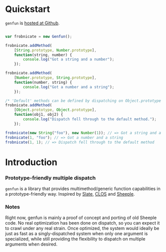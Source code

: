 # Quickstart

`genfun` is
[hosted at Github](http://github.com/sykopomp/genfun-js).

```javascript

var frobnicate = new Genfun();

frobnicate.addMethod(
    [String.prototype, Number.prototype],
    function(string, number) {
        console.log("Got a string and a number");
    });

frobnicate.addMethod(
    [Number.prototype, String.prototype],
    function(number, string) {
        console.log("Got a number and a string");
    });

/* 'Default' methods can be defined by dispatching on Object.prototype */
frobnicate.addMethod(
    [Object.prototype, Object.prototype],
    function(obj1, obj2) {
        console.log("Dispatch fell through to the default method.");
    });

frobnicate(new String("foo"), new Number(1)); // => Got a string and a number
frobnicate(1, "foo"); // => Got a number and a string
frobnicate(1, 1); // => Dispatch fell through to the default method

```

# Introduction

### Prototype-friendly multiple dispatch

`genfun` is a library that provides multimethod/generic function
capabilities in a prototype-friendly way. Inspired by
[Slate](http://slatelanguage.org/),
[CLOS](http://en.wikipedia.org/wiki/CLOS) and
[Sheeple](http://github.com/sykopomp/sheeple).

### Notes

Right now, genfun is mainly a proof of concept and porting of old Sheeple
code. No real optimization has been done on dispatch, so you can expect it
to crawl under any real strain. Once optimized, the system would ideally be
just as fast as a singly-dispatched system when only one argument is
specialized, while still providing the flexibility to dispatch on multiple
arguments when desired.
